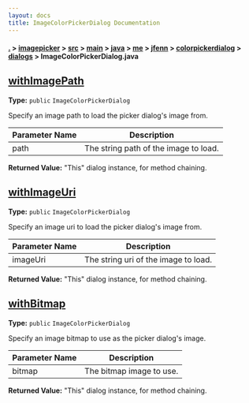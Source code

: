 ```yaml
---
layout: docs
title: ImageColorPickerDialog Documentation
---
```

#### [.](./../../../../../../../../index) > [imagepicker](./../../../../../../../index) > [src](./../../../../../../index) > [main](./../../../../../index) > [java](./../../../../index) > [me](./../../../index) > [jfenn](./../../index) > [colorpickerdialog](./../index) > [dialogs](./index) > **ImageColorPickerDialog.java**

## [withImagePath](https://github.com/fennifith/ColorPickerDialog/blob/master/imagepicker/src/main/java/me/jfenn/colorpickerdialog/dialogs/ImageColorPickerDialog.java#L64)

**Type:** `public` `ImageColorPickerDialog`

Specify an image path to load the picker dialog's image from. 





|Parameter Name|Description|
|-----|-----|
|path|The string path of the image to load.|


**Returned Value:**  "This" dialog instance, for method chaining.  








## [withImageUri](https://github.com/fennifith/ColorPickerDialog/blob/master/imagepicker/src/main/java/me/jfenn/colorpickerdialog/dialogs/ImageColorPickerDialog.java#L81)

**Type:** `public` `ImageColorPickerDialog`

Specify an image uri to load the picker dialog's image from. 





|Parameter Name|Description|
|-----|-----|
|imageUri|The string uri of the image to load.|


**Returned Value:**  "This" dialog instance, for method chaining.  








## [withBitmap](https://github.com/fennifith/ColorPickerDialog/blob/master/imagepicker/src/main/java/me/jfenn/colorpickerdialog/dialogs/ImageColorPickerDialog.java#L101)

**Type:** `public` `ImageColorPickerDialog`

Specify an image bitmap to use as the picker dialog's image. 





|Parameter Name|Description|
|-----|-----|
|bitmap|The bitmap image to use.|


**Returned Value:**  "This" dialog instance, for method chaining.  








